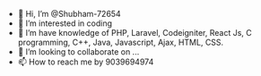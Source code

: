 - 👋 Hi, I’m @Shubham-72654
- 👀 I’m interested in coding
- 🌱 I’m have knowledge of PHP, Laravel, Codeigniter, React Js, C programming, C++, Java, Javascript, Ajax, HTML, CSS.
- 💞️ I’m looking to collaborate on ...
- 📫 How to reach me by 9039694974

<!---
Shubham-72654/Shubham-72654 is a ✨ special ✨ repository because its `README.md` (this file) appears on your GitHub profile.
You can click the Preview link to take a look at your changes.
--->
